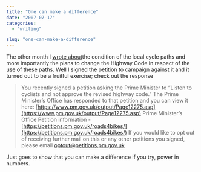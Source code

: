 ```yaml
---
title: "One can make a difference"
date: "2007-07-17"
categories: 
  - "writing"

slug: "one-can-make-a-difference"
---
```


The other month I [wrote about](https://adamchamberlin.info/post/1424985813/you-improve-them-and-ill-use-them)the condition of the local cycle paths and more importantly the plans to change the Highway Code in respect of the use of these paths. Well I signed the petition to campaign against it and it turned out to be a fruitful exercise; check out the response

> You recently signed a petition asking the Prime Minister to “Listen to cyclists and not approve the revised highway code.” The Prime Minister’s Office has responded to that petition and you can view it here: [https://www.pm.gov.uk/output/Page12275.asp](https://www.pm.gov.uk/output/Page12275.asp) Prime Minister’s Office Petition information - [https://petitions.pm.gov.uk/roads4bikes/](https://petitions.pm.gov.uk/roads4bikes/) If you would like to opt out of receiving further mail on this or any other petitions you signed, please email optout@petitions.pm.gov.uk

Just goes to show that you can make a difference if you try, power in numbers.
